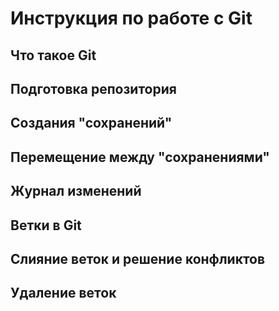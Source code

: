# Инструкция по работе с Git

## Что такое Git

## Подготовка репозитория

## Создания "сохранений"

## Перемещение между "сохранениями"

## Журнал изменений

## Ветки в Git

## Слияние веток и решение конфликтов

## Удаление веток